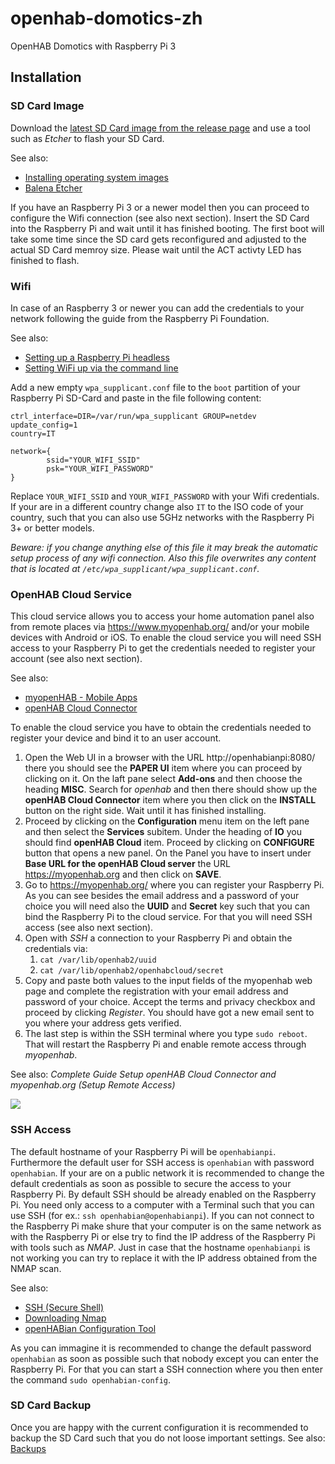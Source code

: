 # openhab-domotics-zh
OpenHAB Domotics with Raspberry Pi 3

## Installation

### SD Card Image
Download the [latest SD Card image from the release page](https://github.com/rainerum-robotics-rpi/openhab-domotics-zh/releases/latest) and use a tool such as *Etcher* to flash your SD Card.

See also:
 - [Installing operating system images](https://www.raspberrypi.org/documentation/installation/installing-images/README.md)
 - [Balena Etcher](https://www.balena.io/etcher/)

If you have an Raspberry Pi 3 or a newer model then you can proceed to configure the Wifi connection (see also next section).
Insert the SD Card into the Raspberry Pi and wait until it has finished booting.
The first boot will take some time since the SD card gets reconfigured and adjusted to the actual SD Card memroy size.
Please wait until the ACT activty LED has finished to flash.

### Wifi
In case of an Raspberry 3 or newer you can add the credentials to your network following the guide from the Raspberry Pi Foundation.

See also:
 - [Setting up a Raspberry Pi headless](https://www.raspberrypi.org/documentation/configuration/wireless/headless.md)
 - [Setting WiFi up via the command line](https://www.raspberrypi.org/documentation/configuration/wireless/wireless-cli.md)

Add a new empty `wpa_supplicant.conf` file to the `boot` partition of your Raspberry Pi SD-Card and paste in the file following content:
```
ctrl_interface=DIR=/var/run/wpa_supplicant GROUP=netdev
update_config=1
country=IT

network={
        ssid="YOUR_WIFI_SSID"
        psk="YOUR_WIFI_PASSWORD"
}
```
Replace `YOUR_WIFI_SSID` and `YOUR_WIFI_PASSWORD` with your Wifi credentials. If your are in a different country change also `IT` to the ISO code of your country, such that you can also use 5GHz networks with the Raspberry Pi 3+ or better models.

*Beware: if you change anything else of this file it may break the automatic setup process of any wifi connection. Also this file overwrites any content that is located at `/etc/wpa_supplicant/wpa_supplicant.conf`.*

### OpenHAB Cloud Service
This cloud service allows you to access your home automation panel also from remote places via https://www.myopenhab.org/ and/or your mobile devices with Android or iOS.
To enable the cloud service you will need SSH access to your Raspberry Pi to get the credentials needed to register your account (see also next section).

See also:
 - [myopenHAB - Mobile Apps](https://www.myopenhab.org/)
 - [openHAB Cloud Connector](https://www.openhab.org/addons/integrations/openhabcloud/)

To enable the cloud service you have to obtain the credentials needed to register your device and bind it to an user account.
1. Open the Web UI in a browser with the URL http://openhabianpi:8080/ there you should see the **PAPER UI** item where you can proceed by clicking on it. On the laft pane select **Add-ons**  and then choose the heading **MISC**. Search for *openhab* and then there should show up the **openHAB Cloud Connector** item where you then click on the **INSTALL** button on the right side. Wait until it has finished installing.
2. Proceed by clicking on the **Configuration** menu item on the left pane and then select the **Services** subitem. Under the heading of **IO** you should find **openHAB Cloud** item. Proceed by clicking on **CONFIGURE** button that opens a new panel. On the Panel you have to insert under **Base URL for the openHAB Cloud server** the URL https://myopenhab.org and then click on **SAVE**.
3. Go to https://myopenhab.org/ where you can register your Raspberry Pi. As you can see besides the email address and a password of your choice you will need also the **UUID** and **Secret** key such that you can bind the Raspberry Pi to the cloud service. For that you will need SSH access (see also next section).
4. Open with *SSH* a connection to your Raspberry Pi and obtain the credentials via:
    1. `cat /var/lib/openhab2/uuid`
    2. `cat /var/lib/openhab2/openhabcloud/secret`
5. Copy and paste both values to the input fields of the myopenhab web page and complete the registration with your email address and password of your choice. Accept the terms and privacy checkbox and proceed by clicking *Register*. You should have got a new email sent to you where your address gets verified.
6. The last step is within the SSH terminal where you type `sudo reboot`. That will restart the Raspberry Pi and enable remote access through *myopenhab*.

See also: *Complete Guide Setup openHAB Cloud Connector and myopenhab.org (Setup Remote Access)*

[![](http://img.youtube.com/vi/joz5f4ejJVc/0.jpg)](http://www.youtube.com/watch?v=joz5f4ejJVc "Complete Guide Setup openHAB Cloud Connector and myopenhab.org (Setup Remote Access)")

### SSH Access
The default hostname of your Raspberry Pi will be `openhabianpi`. Furthermore the default user for SSH access is `openhabian` with password `openhabian`.
If your are on a public network it is recommended to change the default credentials as soon as possible to secure the access to your Raspberry Pi.
By default SSH should be already enabled on the Raspberry Pi. You need only access to a computer with a Terminal such that you can use SSH (for ex.: `ssh openhabian@openhabianpi`).
If you can not connect to the Raspberry Pi make shure that your computer is on the same network as with the Raspberry Pi or else try to find the IP address of the Raspberry Pi with tools such as *NMAP*.
Just in case that the hostname `openhabianpi` is not working you can try to replace it with the IP address obtained from the NMAP scan. 

See also:
 - [SSH (Secure Shell)](https://www.raspberrypi.org/documentation/remote-access/ssh/)
 - [Downloading Nmap](https://nmap.org/download.html)
 - [openHABian Configuration Tool](https://www.openhab.org/docs/installation/openhabian.html#openhabian-configuration-tool)

As you can immagine it is recommended to change the default password `openhabian` as soon as possible such that nobody except you can enter the Raspberry Pi. For that you can start a SSH connection where you then enter the command `sudo openhabian-config`.

### SD Card Backup
Once you are happy with the current configuration it is recommended to backup the SD Card such that you do not loose important settings.
See also: [Backups](https://www.raspberrypi.org/documentation/linux/filesystem/backup.md)
